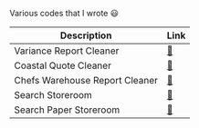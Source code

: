 Various codes that I wrote :smiley:

| Description                    | Link                                                                                                      |
|--------------------------------|-----------------------------------------------------------------------------------------------------------|
| Variance Report Cleaner        | [:link:](https://colab.research.google.com/drive/1S48c5Ueunha9wAj8WLWW5ONy3Chd51-7)                       |
| Coastal Quote Cleaner          | [:link:](https://colab.research.google.com/drive/1KHfq5db5Dgj2RjUwx1yEzvuyRliQYNtk#scrollTo=csWult7DPeRX) |
| Chefs Warehouse Report Cleaner | [:link:](https://colab.research.google.com/drive/1HYKJOB1e-j5d8nTUHfprBGrkukugzZww#scrollTo=rNo0fDTMDwQC) |
| Search Storeroom               | [:link:](https://colab.research.google.com/drive/1mGsVcQv96DMEAW1WLLm0GdXgSS7H9G_k?usp=sharing)         |
| Search Paper Storeroom         | [:link:](https://colab.research.google.com/drive/16Tmq2UcqZWaI0s1IxB-2-ASvdcZX_aHz?usp=sharing)         |
